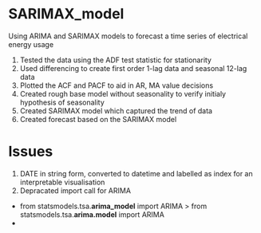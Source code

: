 # SARIMAX_model
Using ARIMA and SARIMAX models to forecast a time series of electrical energy usage

1. Tested the data using the ADF test statistic for stationarity
2. Used differencing to create first order 1-lag data and seasonal 12-lag data
3. Plotted the ACF and PACF to aid in AR, MA value decisions
4. Created rough base model without seasonality to verify initialy hypothesis of seasonality
5. Created SARIMAX model which captured the trend of data
6. Created forecast based on the SARIMAX model

# Issues
1. DATE in string form, converted to datetime and labelled as index for an interpretable visualisation
2.  Depracated import call for ARIMA
- from statsmodels.tsa.**arima_model** import ARIMA > from statsmodels.tsa.**arima.model** import ARIMA
- 

